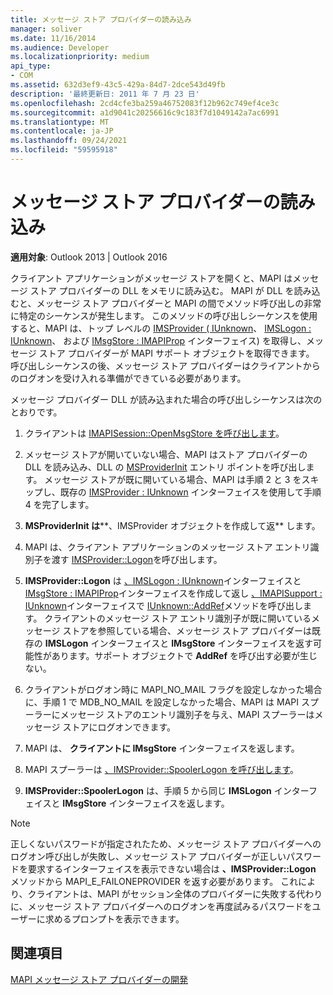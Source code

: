 ```yaml
---
title: メッセージ ストア プロバイダーの読み込み
manager: soliver
ms.date: 11/16/2014
ms.audience: Developer
ms.localizationpriority: medium
api_type:
- COM
ms.assetid: 632d3ef9-43c5-429a-84d7-2dce543d49fb
description: '最終更新日: 2011 年 7 月 23 日'
ms.openlocfilehash: 2cd4cfe3ba259a46752083f12b962c749ef4ce3c
ms.sourcegitcommit: a1d9041c20256616c9c183f7d1049142a7ac6991
ms.translationtype: MT
ms.contentlocale: ja-JP
ms.lasthandoff: 09/24/2021
ms.locfileid: "59595918"
---
```

# <a name="loading-message-store-providers"></a>メッセージ ストア プロバイダーの読み込み

  
  
**適用対象**: Outlook 2013 | Outlook 2016 
  
クライアント アプリケーションがメッセージ ストアを開くと、MAPI はメッセージ ストア プロバイダーの DLL をメモリに読み込む。 MAPI が DLL を読み込むと、メッセージ ストア プロバイダーと MAPI の間でメソッド呼び出しの非常に特定のシーケンスが発生します。 このメソッドの呼び出しシーケンスを使用すると、MAPI は、トップ レベルの [IMSProvider ( IUnknown](imsprovideriunknown.md)、 [IMSLogon : IUnknown](imslogoniunknown.md)、 および [IMsgStore : IMAPIProp](imsgstoreimapiprop.md) インターフェイス) を取得し、メッセージ ストア プロバイダーが MAPI サポート オブジェクトを取得できます。 呼び出しシーケンスの後、メッセージ ストア プロバイダーはクライアントからのログオンを受け入れる準備ができている必要があります。 
  
メッセージ プロバイダー DLL が読み込まれた場合の呼び出しシーケンスは次のとおりです。
  
1. クライアントは [IMAPISession::OpenMsgStore を呼び出します](imapisession-openmsgstore.md)。
    
2. メッセージ ストアが開いていない場合、MAPI はストア プロバイダーの DLL を読み込み、DLL の [MSProviderInit](msproviderinit.md) エントリ ポイントを呼び出します。 メッセージ ストアが既に開いている場合、MAPI は手順 2 と 3 をスキップし、既存の [IMSProvider : IUnknown](imsprovideriunknown.md) インターフェイスを使用して手順 4 を完了します。 
    
3. **MSProviderInit は****、IMSProvider オブジェクトを作成して返** します。 
    
4. MAPI は、クライアント アプリケーションのメッセージ ストア エントリ識別子を渡す [IMSProvider::Logon](imsprovider-logon.md)を呼び出します。
    
5. **IMSProvider::Logon** は [、IMSLogon : IUnknown](imslogoniunknown.md)インターフェイスと [IMsgStore : IMAPIProp](imsgstoreimapiprop.md)インターフェイスを作成して返し [、IMAPISupport : IUnknown](imapisupportiunknown.md)インターフェイスで [IUnknown::AddRef](https://msdn.microsoft.com/library/b4316efd-73d4-4995-b898-8025a316ba63%28Office.15%29.aspx)メソッドを呼び出します。 クライアントのメッセージ ストア エントリ識別子が既に開いているメッセージ ストアを参照している場合、メッセージ ストア プロバイダーは既存の **IMSLogon** インターフェイスと **IMsgStore** インターフェイスを返す可能性があります。サポート オブジェクトで **AddRef** を呼び出す必要が生じない。 
    
6. クライアントがログオン時に MAPI_NO_MAIL フラグを設定しなかった場合に、手順 1 で MDB_NO_MAIL を設定しなかった場合、MAPI は MAPI スプーラーにメッセージ ストアのエントリ識別子を与え、MAPI スプーラーはメッセージ ストアにログオンできます。
    
7. MAPI は、 **クライアントに IMsgStore** インターフェイスを返します。 
    
8. MAPI スプーラーは [、IMSProvider::SpoolerLogon を呼び出します](imsprovider-spoolerlogon.md)。
    
9. **IMSProvider::SpoolerLogon** は、手順 5 から同じ **IMSLogon** インターフェイスと **IMsgStore** インターフェイスを返します。 
    
> [!NOTE]
> 正しくないパスワードが指定されたため、メッセージ ストア プロバイダーへのログオン呼び出しが失敗し、メッセージ ストア プロバイダーが正しいパスワードを要求するインターフェイスを表示できない場合は **、IMSProvider::Logon** メソッドから MAPI_E_FAILONEPROVIDER を返す必要があります。 これにより、クライアントは、MAPI がセッション全体のプロバイダーに失敗する代わりに、メッセージ ストア プロバイダーへのログオンを再度試みるパスワードをユーザーに求めるプロンプトを表示できます。 
  
## <a name="see-also"></a>関連項目



[MAPI メッセージ ストア プロバイダーの開発](developing-a-mapi-message-store-provider.md)

